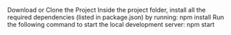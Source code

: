 Download or Clone the Project
Inside the project folder, install all the required dependencies (listed in package.json) by running: npm install
Run the following command to start the local development server: npm start
